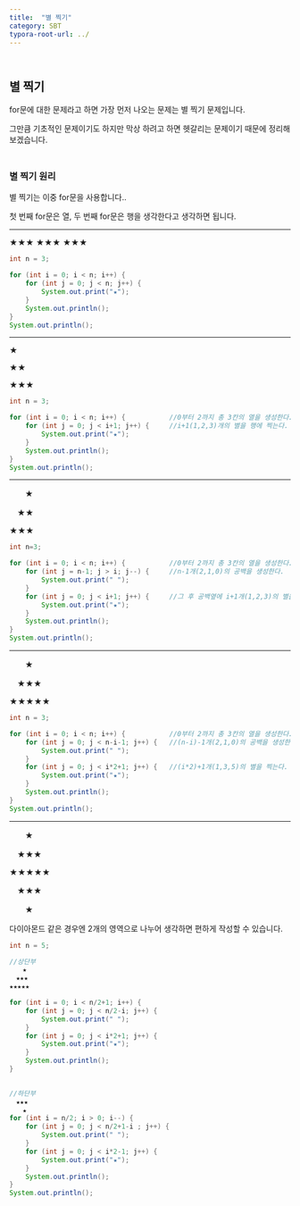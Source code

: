 ```yaml
---
title:  "별 찍기"
category: SBT
typora-root-url: ../
---
```


## <br>별 찍기

for문에 대한 문제라고 하면 가장 먼저 나오는 문제는 별 찍기 문제입니다.

그만큼 기초적인 문제이기도 하지만 막상 하려고 하면 헷갈리는 문제이기 때문에 정리해보겠습니다.



### <br>별 찍기 원리

별 찍기는 이중 for문을 사용합니다..

첫 번째 for문은 열, 두 번째 for문은 행을 생각한다고 생각하면 됩니다.

***

★★★
★★★
★★★

```java
int n = 3;

for (int i = 0; i < n; i++) {
    for (int j = 0; j < n; j++) {
        System.out.print("★");
    }
    System.out.println();
}
System.out.println();
```

***

★

★★

★★★

```java
int n = 3;

for (int i = 0; i < n; i++) {			//0부터 2까지 총 3칸의 열을 생성한다.
    for (int j = 0; j < i+1; j++) {		//i+1(1,2,3)개의 별을 행에 찍는다.
        System.out.print("★");
    }
    System.out.println();
}
System.out.println();
```

***

　　★

　★★

★★★

```java
int n=3;

for (int i = 0; i < n; i++) {			//0부터 2까지 총 3칸의 열을 생성한다.
    for (int j = n-1; j > i; j--) {		//n-1개(2,1,0)의 공백을 생성한다. 
        System.out.print(" ");
    }
    for (int j = 0; j < i+1; j++) {		//그 후 공백옆에 i+1개(1,2,3)의 별을 찍는다. 
        System.out.print("★");
    }
    System.out.println();
}
System.out.println();
```

***

　　★

　★★★

★★★★★

```java
int n = 3;

for (int i = 0; i < n; i++) {			//0부터 2까지 총 3칸의 열을 생성한다.
    for (int j = 0; j < n-i-1; j++) {	//(n-i)-1개(2,1,0)의 공백을 생성한다.
        System.out.print(" ");
    }
    for (int j = 0; j < i*2+1; j++) {	//(i*2)+1개(1,3,5)의 별을 찍는다.
        System.out.print("★");
    }
    System.out.println();
}
System.out.println();
```

***

　　★

　★★★

★★★★★

　★★★

　　★


다이아몬드 같은 경우엔 2개의 영역으로 나누어 생각하면 편하게 작성할 수 있습니다.

```java
int n = 5;

//상단부
　　★
　★★★
★★★★★

for (int i = 0; i < n/2+1; i++) {
    for (int j = 0; j < n/2-i; j++) {
        System.out.print(" ");
    }
    for (int j = 0; j < i*2+1; j++) {
        System.out.print("★");
    }
    System.out.println();
}
      

//하단부
　★★★
　　★
for (int i = n/2; i > 0; i--) {
    for (int j = 0; j < n/2+1-i ; j++) {
        System.out.print(" ");
    }
    for (int j = 0; j < i*2-1; j++) {
        System.out.print("★");
    }
    System.out.println();
}
System.out.println();
```

